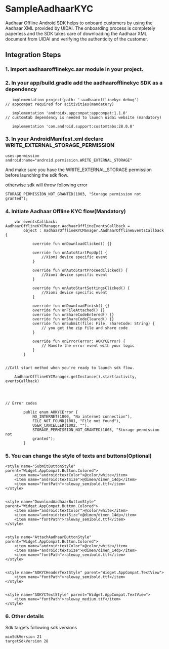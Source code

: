 # SampleAadhaarKYC

Aadhaar Offline Android SDK helps to onboard customers by using the Aadhaar XML provided by UIDAI. The onboarding process is completely paperless and the SDK takes care of downloading the Aadhaar XML document from UIDAI and verifying the authenticity of the customer.

   ## Integration Steps
### 1. Import aadhaarofflinekyc.aar module in your project.

### 2. In your app/build.gradle add the aadhaarofflinekyc SDK as a dependency

       implementation project(path: ':aadhaarofflinekyc-debug')
    // appcompat required for acitivities(mandatory)
       
       implementation 'androidx.appcompat:appcompat:1.1.0'
    // customtab dependency is needed to launch uidai website (mandatory)
       
       implementation 'com.android.support:customtabs:28.0.0'
 
### 3. In your AndroidManifest.xml declare WRITE_EXTERNAL_STORAGE_PERMISSION 

    uses-permission android:name="android.permission.WRITE_EXTERNAL_STORAGE"
    
And make sure you have the WRITE_EXTERNAL_STORAGE permission before launching the sdk flow.

otherwise sdk will throw following error

    STORAGE_PERMISSION_NOT_GRANTED(1003, "Storage permission not granted");

### 4. Initiate Aadhaar Offline KYC flow(Mandatory)

        var eventsCallback: AadhaarOfflineKYCManager.AadhaarOfflineEventsCallback =
            object : AadhaarOfflineKYCManager.AadhaarOfflineEventsCallback {
                
                override fun onDownloadClicked() {}
                
                override fun onAutoStartPopUp() {
                    //Xiomi device specific event
                }

                override fun onAutoStartProceedClicked() {
                    //Xiomi device specific event
                }

                override fun onAutoStartSettingsClicked() {
                    //Xiomi device specific event
                }

                override fun onDownloadFinish() {}
                override fun onFileAttached() {}
                override fun onShareCodeEntered() {}
                override fun onShareCodeCleared() {}
                override fun onSubmit(file: File, shareCode: String) {
                    // you get the zip file and share code
                }

                override fun onError(error: AOKYCError) {
                    // Handle the error event with your logic
                }
            }


    //Call start method when you're ready to launch sdk flow.
        
        AadhaarOfflineKYCManager.getInstance().start(activity, eventsCallback)

    
    
    
    // Error codes
            
            public enum AOKYCError {
                NO_INTERNET(1000, "No internet connection"),
                FILE_NOT_FOUND(1001, "File not found"),
                USER_CANCELLED(1002, ""),
                STORAGE_PERMISSION_NOT_GRANTED(1003, "Storage permission not
                granted");
            }


### 5. You can change the style of texts and buttons(Optional)
   
    <style name="SubmitButtonStyle" parent="Widget.AppCompat.Button.Colored">
        <item name="android:textColor">@color/white</item>
        <item name="android:textSize">@dimen/dimen_14dp</item>
        <item name="fontPath">raleway_semibold.ttf</item>
    </style>


    <style name="DownloadAadhaarButtonStyle" parent="Widget.AppCompat.Button.Colored">
        <item name="android:textColor">@color/white</item>
        <item name="android:textSize">@dimen/dimen_14dp</item>
        <item name="fontPath">raleway_semibold.ttf</item>
    </style>


    <style name="AttachAadhaarButtonStyle" parent="Widget.AppCompat.Button.Colored">
        <item name="android:textColor">@color/white</item>
        <item name="android:textSize">@dimen/dimen_14dp</item>
        <item name="fontPath">raleway_semibold.ttf</item>
    </style>


    <style name="AOKYCHeaderTextStyle" parent="Widget.AppCompat.TextView">
        <item name="fontPath">raleway_semibold.ttf</item>
    </style>
    
    
    <style name="AOKYCTextStyle" parent="Widget.AppCompat.TextView">
        <item name="fontPath">raleway_medium.ttf</item>
    </style>
 

### 6. Other details

Sdk targets following sdk versions

    minSdkVersion 21
    targetSdkVersion 28
 

